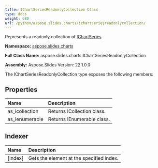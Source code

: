 ```yaml
---
title: IChartSeriesReadonlyCollection Class
type: docs
weight: 680
url: /python/aspose.slides.charts/ichartseriesreadonlycollection/
---
```


Represents a readonly collection of  [IChartSeries](/python/aspose.slides.charts/ichartseries/)

**Namespace:** [aspose.slides.charts](/python/aspose.slides.charts/)

**Full Class Name:** aspose.slides.charts.IChartSeriesReadonlyCollection

**Assembly:**  Aspose.Slides Version: 22.1.0.0

The IChartSeriesReadonlyCollection type exposes the following members:
## **Properties**
|**Name**|**Description**|
| :- | :- |
|as_icollection|Returns ICollection class.|
|as_ienumerable|Returns IEnumerable class.|
## **Indexer**
|**Name**|**Description**|
| :- | :- |
|[index]|Gets the element at the specified index.|
